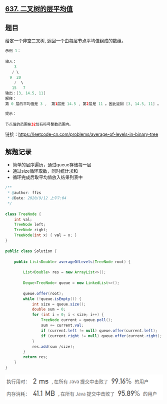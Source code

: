 ## [637. 二叉树的层平均值](https://leetcode-cn.com/problems/average-of-levels-in-binary-tree/)

## 题目

给定一个非空二叉树, 返回一个由每层节点平均值组成的数组。

```java
示例 1：

输入：
    3
   / \
  9  20
    /  \
   15   7
输出：[3, 14.5, 11]
解释：
第 0 层的平均值是 3 ,  第1层是 14.5 , 第2层是 11 。因此返回 [3, 14.5, 11] 。
```

```java
提示：

节点值的范围在32位有符号整数范围内。
```


链接：https://leetcode-cn.com/problems/average-of-levels-in-binary-tree

## 解题记录

+ 简单的层序遍历，通过queue存储每一层
+ 通过size循环取数，同时统计求和
+ 循环完成后取平均值放入结果列表中

```java
/**
 * @author: ffzs
 * @Date: 2020/9/12 上午7:04
 */

class TreeNode {
    int val;
    TreeNode left;
    TreeNode right;
    TreeNode(int x) { val = x; }
}

public class Solution {

    public List<Double> averageOfLevels(TreeNode root) {

        List<Double> res = new ArrayList<>();

        Deque<TreeNode> queue = new LinkedList<>();

        queue.offer(root);
        while (!queue.isEmpty()) {
            int size = queue.size();
            double sum = 0;
            for (int i = 0; i < size; i++) {
                TreeNode current = queue.poll();
                sum += current.val;
                if (current.left != null) queue.offer(current.left);
                if (current.right != null) queue.offer(current.right);
            }
            res.add(sum /size);
        }
        return res;
    }
}
```

![image-20200912071647642](README.assets/image-20200912071647642.png)